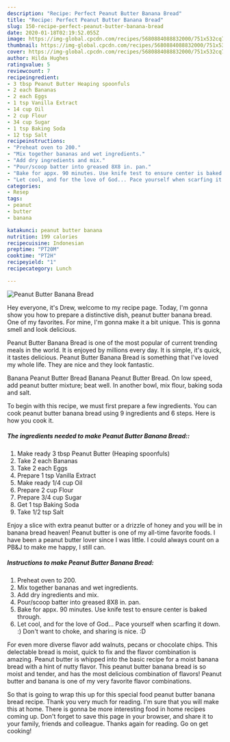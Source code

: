 ```yaml
---
description: "Recipe: Perfect Peanut Butter Banana Bread"
title: "Recipe: Perfect Peanut Butter Banana Bread"
slug: 150-recipe-perfect-peanut-butter-banana-bread
date: 2020-01-18T02:19:52.055Z
image: https://img-global.cpcdn.com/recipes/5680884088832000/751x532cq70/peanut-butter-banana-bread-recipe-main-photo.jpg
thumbnail: https://img-global.cpcdn.com/recipes/5680884088832000/751x532cq70/peanut-butter-banana-bread-recipe-main-photo.jpg
cover: https://img-global.cpcdn.com/recipes/5680884088832000/751x532cq70/peanut-butter-banana-bread-recipe-main-photo.jpg
author: Hilda Hughes
ratingvalue: 5
reviewcount: 7
recipeingredient:
- 3 tbsp Peanut Butter Heaping spoonfuls
- 2 each Bananas
- 2 each Eggs
- 1 tsp Vanilla Extract
- 14 cup Oil
- 2 cup Flour
- 34 cup Sugar
- 1 tsp Baking Soda
- 12 tsp Salt
recipeinstructions:
- "Preheat oven to 200."
- "Mix together bananas and wet ingredients."
- "Add dry ingredients and mix."
- "Pour/scoop batter into greased 8X8 in. pan."
- "Bake for appx. 90 minutes. Use knife test to ensure center is baked through."
- "Let cool, and for the love of God... Pace yourself when scarfing it down.   :)   Don&#39;t want to choke, and sharing is nice.  :D"
categories:
- Resep
tags:
- peanut
- butter
- banana

katakunci: peanut butter banana
nutrition: 199 calories
recipecuisine: Indonesian
preptime: "PT20M"
cooktime: "PT2H"
recipeyield: "1"
recipecategory: Lunch

---
```



![Peanut Butter Banana Bread](https://img-global.cpcdn.com/recipes/5680884088832000/751x532cq70/peanut-butter-banana-bread-recipe-main-photo.jpg)

Hey everyone, it's Drew, welcome to my recipe page. Today, I'm gonna show you how to prepare a distinctive dish, peanut butter banana bread. One of my favorites. For mine, I'm gonna make it a bit unique. This is gonna smell and look delicious.

Peanut Butter Banana Bread is one of the most popular of current trending meals in the world. It is enjoyed by millions every day. It is simple, it's quick, it tastes delicious. Peanut Butter Banana Bread is something that I've loved my whole life. They are nice and they look fantastic.

Banana Peanut Butter Bread Banana Peanut Butter Bread. On low speed, add peanut butter mixture; beat well. In another bowl, mix flour, baking soda and salt.


To begin with this recipe, we must first prepare a few ingredients. You can cook peanut butter banana bread using 9 ingredients and 6 steps. Here is how you cook it.

##### The ingredients needed to make Peanut Butter Banana Bread::

1. Make ready 3 tbsp Peanut Butter (Heaping spoonfuls)
1. Take 2 each Bananas
1. Take 2 each Eggs
1. Prepare 1 tsp Vanilla Extract
1. Make ready 1/4 cup Oil
1. Prepare 2 cup Flour
1. Prepare 3/4 cup Sugar
1. Get 1 tsp Baking Soda
1. Take 1/2 tsp Salt


Enjoy a slice with extra peanut butter or a drizzle of honey and you will be in banana bread heaven! Peanut butter is one of my all-time favorite foods. I have been a peanut butter lover since I was little. I could always count on a PB&amp;J to make me happy, I still can. 

##### Instructions to make Peanut Butter Banana Bread:

1. Preheat oven to 200.
1. Mix together bananas and wet ingredients.
1. Add dry ingredients and mix.
1. Pour/scoop batter into greased 8X8 in. pan.
1. Bake for appx. 90 minutes. Use knife test to ensure center is baked through.
1. Let cool, and for the love of God... Pace yourself when scarfing it down.   :)   Don&#39;t want to choke, and sharing is nice.  :D


For even more diverse flavor add walnuts, pecans or chocolate chips. This delectable bread is moist, quick to fix and the flavor combination is amazing. Peanut butter is whipped into the basic recipe for a moist banana bread with a hint of nutty flavor. This peanut butter banana bread is so moist and tender, and has the most delicious combination of flavors! Peanut butter and banana is one of my very favorite flavor combinations. 

So that is going to wrap this up for this special food peanut butter banana bread recipe. Thank you very much for reading. I'm sure that you will make this at home. There is gonna be more interesting food in home recipes coming up. Don't forget to save this page in your browser, and share it to your family, friends and colleague. Thanks again for reading. Go on get cooking!
